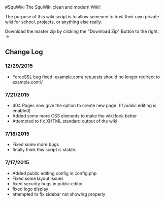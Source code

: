 #SquWiki
The SquWiki clean and modern Wiki!

The purpose of this wiki script is to allow someone to host their own private wiki for school, projects, or anything else really.

Download the master zip by clicking the "Download Zip" Button to the right. ->



## Change Log ##
### 12/29/2015 ###
- ForceSSL bug fixed. example.com/ requests should no longer redirect to example.com//

### 7/21/2015 ###
- 404 Pages now give the option to create new page. (If public editing is enabled)
- Added some more CSS elements to make the wiki look better
- Attempted to fix XHTML standard output of the wiki

### 7/18/2015 ###
- Fixed some more bugs
- finally think this script is stable.

### 7/17/2015 ###
- Added public editing config in config.php
- Fixed some layout issues
- fixed security bugs in public editor
- fixed logo display
- attempted to fix sidebar not showing properly
